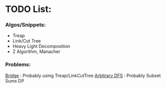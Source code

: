 # TODO List:

### Algos/Snippets:
- Treap
- Link/Cut Tree
- Heavy Light Decomposition
- Z Algorithm, Manacher

### Problems:
[Bridge](https://codeforces.com/group/wlb0UYQSQF/contest/642301/problem/A) : Probably using Treap/LinkCutTree
[Arbitrary DFS](https://codeforces.com/group/wlb0UYQSQF/contest/553372/problem/C) : Probably Subset Sums DP
